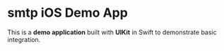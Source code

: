 # smtp iOS Demo App

This is a **demo application** built with **UIKit** in Swift to demonstrate basic integration.
